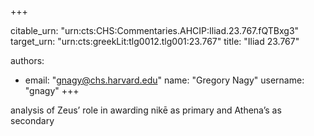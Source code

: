 +++


citable_urn: "urn:cts:CHS:Commentaries.AHCIP:Iliad.23.767.fQTBxg3"
target_urn: "urn:cts:greekLit:tlg0012.tlg001:23.767"
title: "Iliad 23.767"

authors:
- email: "gnagy@chs.harvard.edu"
  name: "Gregory Nagy"
  username: "gnagy"
+++

<p>analysis of Zeus’ role in awarding nikē as primary and Athena’s as secondary</p>